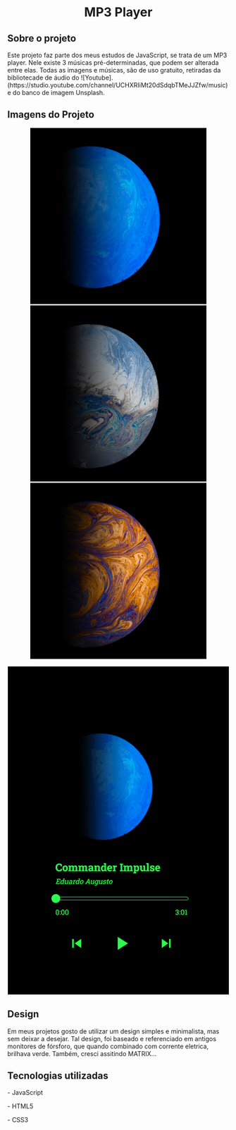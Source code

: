<h1 align=center>MP3 Player</h1>
<h2>Sobre o projeto</h2>
<p>Este projeto faz parte dos meus estudos de JavaScript, se trata de um MP3 player. Nele existe 3 músicas pré-determinadas, que podem ser alterada entre elas. Todas as imagens e músicas, são de uso gratuito, retiradas da bibliotecade de áudio do ![Youtube].(https://studio.youtube.com/channel/UCHXRIiMt20dSdqbTMeJJZfw/music) e do banco de imagem <a src="https://unsplash.com/">Unsplash</a>.</p>

<h2>Imagens do Projeto</h2>
<p align=center>
<img src="imagens/eletronica.jpg" width="400px">
<img src="imagens/eletronica_I.jpg" width="400px">
<img src="imagens/eletronica_II.jpg" width="400px">
</p>
<p align=center>
<img src="Gif's README/Animação.gif">
</p>


<h2>Design</h2>
<p>Em meus projetos gosto de utilizar um design simples e minimalista, mas sem deixar a desejar. Tal design, foi baseado e referenciado em antigos monitores de fórsforo, que quando combinado com corrente eletrica, brilhava verde. Também, cresci assitindo MATRIX...</p>

<h2>Tecnologias utilizadas</h2>
<p>- JavaScript</p>
<p>- HTML5</p>
<p>- CSS3</p>
